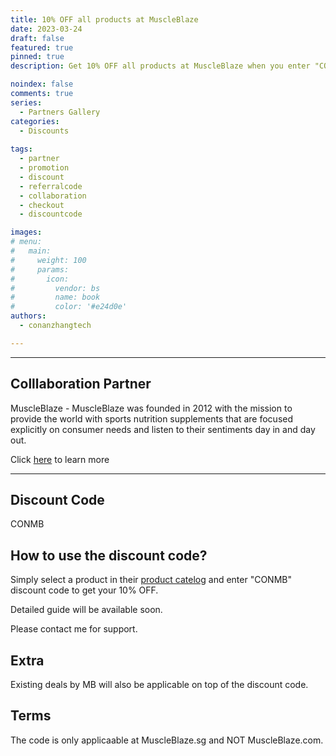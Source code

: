 ```yaml
---
title: 10% OFF all products at MuscleBlaze
date: 2023-03-24
draft: false
featured: true
pinned: true
description: Get 10% OFF all products at MuscleBlaze when you enter "CONMB" during checkout | conanzhangtech X MuscleBlaze

noindex: false
comments: true
series:
  - Partners Gallery
categories:
  - Discounts
  
tags:
  - partner
  - promotion
  - discount
  - referralcode
  - collaboration
  - checkout
  - discountcode

images:
# menu:
#   main:
#     weight: 100
#     params:
#       icon:
#         vendor: bs
#         name: book
#         color: '#e24d0e'
authors:
  - conanzhangtech

---
```

---

## Colllaboration Partner

MuscleBlaze - MuscleBlaze was founded in 2012 with the mission to provide the world with sports nutrition supplements that are focused explicitly on consumer needs and listen to their sentiments day in and day out.

Click [here](https://muscleblaze.sg/pages/about-us) to learn more

---

## Discount Code

CONMB

## How to use the discount code?

Simply select a product in their [product catelog](https://muscleblaze.sg/collections/all) and enter "CONMB" discount code to get your 10% OFF.

Detailed guide will be available soon.

Please contact me for support.

## Extra

Existing deals by MB will also be applicable on top of the discount code.

## Terms

The code is only applicaable at MuscleBlaze.sg and NOT MuscleBlaze.com.